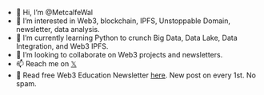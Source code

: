 - 👋 Hi, I’m @MetcalfeWal
- 👀 I’m interested in Web3, blockchain, IPFS, Unstoppable Domain, newsletter, data analysis.
- 🌱 I’m currently learning Python to crunch Big Data, Data Lake, Data Integration, and Web3 IPFS.
- 💞️ I’m looking to collaborate on Web3 projects and newsletters.
- 📫 Reach me on [𝕏](https://x.com/intent/user?screen_name=MetcalfeWal)
- 📰 Read free Web3 Education Newsletter [here](https://metcalfe.substack.com/). New post on every 1st. No spam.

<!---
MetcalfeWal/MetcalfeWal is a ✨ special ✨ repository because its `README.md` (this file) appears on your GitHub profile.
You can click the Preview link to take a look at your changes.
--->

